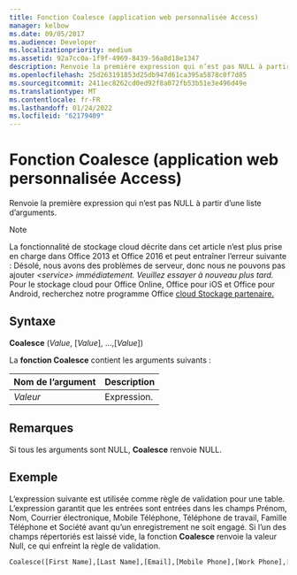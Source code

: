 ```yaml
---
title: Fonction Coalesce (application web personnalisée Access)
manager: kelbow
ms.date: 09/05/2017
ms.audience: Developer
ms.localizationpriority: medium
ms.assetid: 92a7cc0a-1f9f-4969-8439-56a8d18e1347
description: Renvoie la première expression qui n’est pas NULL à partir d’une liste d’arguments.
ms.openlocfilehash: 25d263191853d25db947d61ca395a5878c0f7d85
ms.sourcegitcommit: 2411ec8262cd0ed92f8a072fb53b51e3e496d49e
ms.translationtype: MT
ms.contentlocale: fr-FR
ms.lasthandoff: 01/24/2022
ms.locfileid: "62179409"
---
```

# <a name="coalesce-function-access-custom-web-app"></a>Fonction Coalesce (application web personnalisée Access)

Renvoie la première expression qui n’est pas NULL à partir d’une liste d’arguments.
  
> [!NOTE]
> La fonctionnalité de stockage cloud décrite dans cet article n’est plus prise en charge dans Office 2013 et Office 2016 et peut entraîner l’erreur suivante : Désolé, nous avons des problèmes de serveur, donc nous ne pouvons pas ajouter *\<service\> immédiatement. Veuillez essayer à nouveau plus tard.*
> Pour le stockage cloud pour Office Online, Office pour iOS et Office pour Android, recherchez notre programme Office [cloud Stockage partenaire.](https://dev.office.com/programs/officecloudstorage)
  
## <a name="syntax"></a>Syntaxe

**Coalesce** (*Value*, [*Value*], ...,[*Value*])
  
La **fonction Coalesce** contient les arguments suivants :
  
|**Nom de l’argument**|**Description**|
|:-----|:-----|
| *Valeur*  <br/> |Expression.  <br/> |

## <a name="remarks"></a>Remarques

Si tous les arguments sont NULL, **Coalesce** renvoie NULL.
  
## <a name="example"></a>Exemple

L’expression suivante est utilisée comme règle de validation pour une table. L’expression garantit que les entrées sont entrées dans les champs Prénom, Nom, Courrier électronique, Mobile Téléphone, Téléphone de travail, Famille Téléphone et Société avant qu’un enregistrement ne soit engagé. Si l’un des champs répertoriés est laissé vide, la fonction **Coalesce** renvoie la valeur Null, ce qui enfreint la règle de validation.
  
```vb
Coalesce([First Name],[Last Name],[Email],[Mobile Phone],[Work Phone],[Home Phone],[Company]) Is Not Null
```
